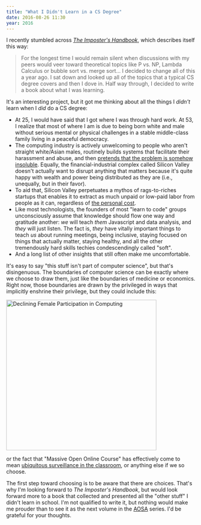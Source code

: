 ```yaml
---
title: "What I Didn't Learn in a CS Degree"
date: 2016-08-26 11:30
year: 2016
---
```

<p>
  I recently stumbled across
  <em><a href="https://bigmachine.io/products/the-imposters-handbook/">The Imposter's Handbook</a></em>,
  which describes itself this way:
</p>
<blockquote>
  <p>
    For the longest time I would remain silent when discussions with
    my peers would veer toward theoretical topics like P vs. NP,
    Lambda Calculus or bubble sort vs. merge sort...  I decided to
    change all of this a year ago. I sat down and looked up all of the
    topics that a typical CS degree covers and then I dove in. Half
    way through, I decided to write a book about what I was learning.
  </p>
</blockquote>
<p>
  It's an interesting project,
  but it got me thinking about all the things I <em>didn't</em> learn
  when I <em>did</em> do a CS degree:
</p>
<ul>
  <li>
    At 25,
    I would have said that I got where I was through hard work.
    At 53,
    I realize that most of where I am is due to being born white and male
    without serious mental or physical challenges
    in a stable middle-class family
    living in a peaceful democracy.
  </li>
  <li>
    The computing industry is actively unwelcoming to people who aren't straight white/Asian males,
    routinely builds systems that facilitate their harassment and abuse,
    and then <a href="https://twitter.com/mhoye/status/763955787869753344">pretends that the problem is somehow insoluble</a>.
    Equally,
    the financial-industrial complex called Silicon Valley doesn't actually want to disrupt anything that matters
    because it's quite happy with wealth and power being distributed as they are
    (i.e., unequally, but in their favor).
  </li>
  <li>
    To aid that,
    Silicon Valley perpetuates a mythos of rags-to-riches startups
    that enables it to extract as much unpaid or low-paid labor from people as it can,
    regardless of <a href="{{'/2015/11/09/daddy-why-dont-you-ever-laugh.html' | relative_url}}">the personal cost</a>.
  </li>
  <li>
    Like most technologists,
    the founders of most "learn to code" groups unconsciously assume that knowledge
    should flow one way and gratitude another:
    <em>we</em> will teach <em>them</em> Javascript and data analysis,
    and <em>they</em> will just listen.
    The fact is,
    <em>they</em> have vitally important things to teach <em>us</em>
    about running meetings, being inclusive, staying focused on things that actually matter,
    staying healthy,
    and all the other tremendously hard skills techies condescendingly called "soft".
  </li>
  <li>
    And a long list of other insights that still often make me uncomfortable.
  </li>
</ul>
<p>
  It's easy to say "this stuff isn't part of computer science",
  but that's disingenuous.
  The boundaries of computer science can be exactly where we choose to draw them,
  just like the boundaries of medicine or economics.
  Right now,
  those boundaries are drawn by the privileged in ways that implicitly enshrine their privilege,
  but they could include this:
</p>
  <a href="{{'/files/2016/08/women-in-cs.jpg' | relative_url}}"><img src="{{'/files/2016/08/women-in-cs.jpg' | relative_url}}" alt="Declining Female Participation in Computing" width="400px" /></a>
</p>
<p>
  or the fact that "Massive Open Online Course" has effectively come to mean
  <a href="{{'/2014/03/14/learning-at-scale.html' | relative_url}}">ubiquitous surveillance in the classroom</a>,
  or anything else if we so choose.
</p>
<p>
  The first step toward choosing is to be aware that there are choices.
  That's why I'm looking forward to <em>The Imposter's Handbook</em>,
  but would look forward more to a book
  that collected and presented all the "other stuff" I didn't learn in school.
  I'm not qualified to write it,
  but nothing would make me prouder than to see it as
  the next volume in the <a href="http://aosabook.org/">AOSA</a> series.
  I'd be grateful for your thoughts.
</p>
